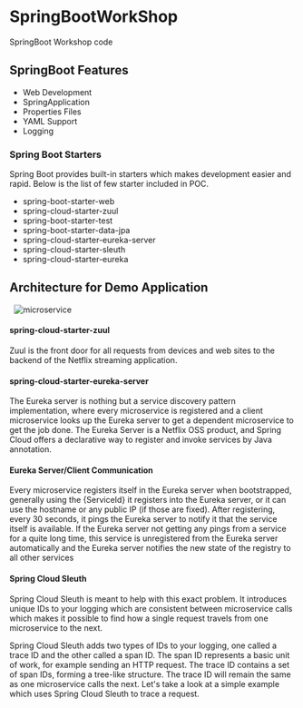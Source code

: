 # SpringBootWorkShop
SpringBoot Workshop code

## SpringBoot Features
  * Web Development
  * SpringApplication
  * Properties Files
  * YAML Support
  * Logging
  
### Spring Boot Starters
Spring Boot provides built-in starters which makes development easier and rapid. Below is the list of few starter included in POC.

  * spring-boot-starter-web
  * spring-cloud-starter-zuul
  * spring-boot-starter-test
  * spring-boot-starter-data-jpa
  * spring-cloud-starter-eureka-server
  * spring-cloud-starter-sleuth
  * spring-cloud-starter-eureka
  
  ## Architecture for Demo Application
  
![microservice](https://user-images.githubusercontent.com/10416881/36396189-c2405d22-15e2-11e8-8866-4ae8ed5792c0.png)

#### spring-cloud-starter-zuul
Zuul is the front door for all requests from devices and web sites to the backend of the Netflix streaming application. 

#### spring-cloud-starter-eureka-server
The Eureka server is nothing but a service discovery pattern implementation, where every microservice is registered and a     client microservice looks up the Eureka server to get a dependent microservice to get the job done.  The Eureka Server is a Netflix OSS product, and Spring Cloud offers a declarative way to register and invoke services by Java annotation.

#### Eureka Server/Client Communication
Every microservice registers itself in the Eureka server when bootstrapped, generally using the {ServiceId} it registers into the Eureka server, or it can use the hostname or any public IP (if those are fixed). After registering, every 30 seconds, it pings the Eureka server to notify it that the service itself is available. If the Eureka server not getting any pings from a service for a quite long time, this service is unregistered from the Eureka server automatically and the Eureka server notifies the new state of the registry to all other services

#### Spring Cloud Sleuth
Spring Cloud Sleuth is meant to help with this exact problem. It introduces unique IDs to your logging which are consistent between microservice calls which makes it possible to find how a single request travels from one microservice to the next.

Spring Cloud Sleuth adds two types of IDs to your logging, one called a trace ID and the other called a span ID. The span ID represents a basic unit of work, for example sending an HTTP request. The trace ID contains a set of span IDs, forming a tree-like structure. The trace ID will remain the same as one microservice calls the next. Let's take a look at a simple example which uses Spring Cloud Sleuth to trace a request.
